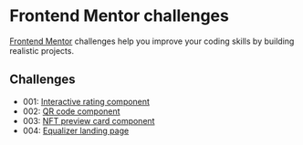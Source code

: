 # Frontend Mentor challenges

[Frontend Mentor](https://frontendmentor.io) challenges help you improve your coding skills by building realistic projects.

## Challenges

- 001: [Interactive rating component](https://ullavs.github.io/frontend-mentor/001)
- 002: [QR code component](https://ullavs.github.io/frontend-mentor/002)
- 003: [NFT preview card component](https://ullavs.github.io/frontend-mentor/003/)
- 004: [Equalizer landing page](https://ullavs.github.io/frontend-mentor/003/)
